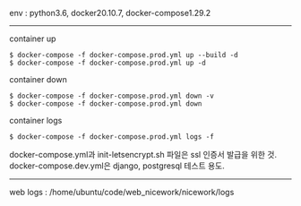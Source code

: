 env : python3.6, docker20.10.7, docker-compose1.29.2

--------------------------------------------------------------------------

container up
```
$ docker-compose -f docker-compose.prod.yml up --build -d
$ docker-compose -f docker-compose.prod.yml up -d
```

container down
```
$ docker-compose -f docker-compose.prod.yml down -v
$ docker-compose -f docker-compose.prod.yml down
```

container logs
```
$ docker-compose -f docker-compose.prod.yml logs -f
```

docker-compose.yml과 init-letsencrypt.sh 파일은 ssl 인증서 발급을 위한 것.  
docker-compose.dev.yml은 django, postgresql 테스트 용도.

--------------------------------------------------------------------------

web logs : /home/ubuntu/code/web_nicework/nicework/logs
